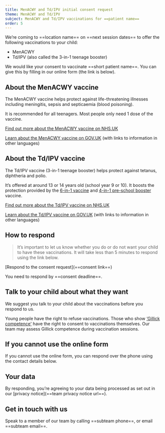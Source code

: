 ```yaml
---
title: MenACWY and Td/IPV initial consent request
theme: MenACWY and Td/IPV
subject: MenACWY and Td/IPV vaccinations for ==patient name==
order: 5
---
```


We’re coming to ==location name== on ==next session dates== to offer the following vaccinations to your child:

* MenACWY
* Td/IPV (also called the 3-in-1 teenage booster)

We would like your consent to vaccinate ==short patient name==. You can give this by filling in our online form (the link is below).

## About the MenACWY vaccine

The MenACWY vaccine helps protect against life-threatening illnesses including meningitis, sepsis and septicaemia (blood poisoning).

It is recommended for all teenagers. Most people only need 1 dose of the vaccine.

[Find out more about the MenACWY vaccine on NHS.UK](https://www.nhs.uk/vaccinations/menacwy-vaccine/)

[Learn about the MenACWY vaccine on GOV.UK](https://www.gov.uk/government/publications/menacwy-vaccine-information-for-young-people) (with links to information in other languages)


## About the Td/IPV vaccine

The Td/IPV vaccine (3-in-1 teenage booster) helps protect against tetanus, diphtheria and polio.

It’s offered at around 13 or 14 years old (school year 9 or 10). It boosts the protection provided by the [6-in-1 vaccine](https://www.nhs.uk/vaccinations/6-in-1-vaccine/) and [4-in-1 pre-school booster](https://www.nhs.uk/vaccinations/4-in-1-preschool-booster-vaccine/) vaccine.

[Find out more about the Td/IPV vaccine on NHS.UK](https://www.nhs.uk/vaccinations/td-ipv-vaccine-3-in-1-teenage-booster/)

[Learn about the Td/IPV vaccine on GOV.UK](https://www.gov.uk/government/publications/a-guide-to-the-3-in-1-teenage-booster-tdipv) (with links to information in other languages)

## How to respond

> It’s important to let us know whether you do or do not want your child to have these vaccinations. It will take less than 5 minutes to respond using the link below.

[Respond to the consent request](==consent link==)

You need to respond by ==consent deadline==.

## Talk to your child about what they want

We suggest you talk to your child about the vaccinations before you respond to us.

Young people have the right to refuse vaccinations. Those who show [‘Gillick competence'](https://www.nhs.uk/conditions/consent-to-treatment/children/) have the right to consent to vaccinations themselves. Our team may assess Gillick competence during vaccination sessions.

## If you cannot use the online form

If you cannot use the online form, you can respond over the phone using the contact details below.

## Your data

By responding, you’re agreeing to your data being processed as set out in our [privacy notice](==team privacy notice url==).

## Get in touch with us

Speak to a member of our team by calling ==subteam phone==, or email ==subteam email==.
